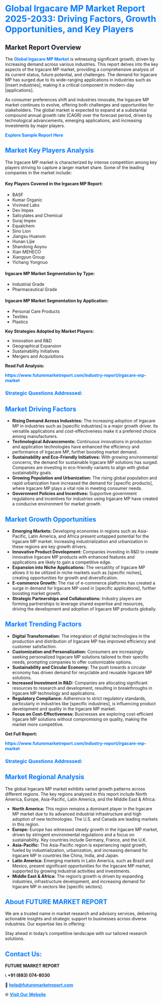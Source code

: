 <h1 style="color: #007BFF;">Global Irgacare MP Market Report 2025-2033: Driving Factors, Growth Opportunities, and Key Players</h1>

<section id="overview">
<h2>Market Report Overview</h2>
<p>The <a href="https://www.futuremarketreport.com/industry-report/irgacare-mp-market" style="color: #007BFF; text-decoration: none;"><strong>Global Irgacare MP Market</strong></a> is witnessing significant growth, driven by increasing demand across various industries. This report delves into the key aspects of the Irgacare MP market, providing a comprehensive analysis of its current status, future potential, and challenges. The demand for Irgacare MP has surged due to its wide-ranging applications in industries such as [insert industries], making it a critical component in modern-day [applications].</p>
<p>As consumer preferences shift and industries innovate, the Irgacare MP market continues to evolve, offering both challenges and opportunities for stakeholders. The global market is expected to expand at a substantial compound annual growth rate (CAGR) over the forecast period, driven by technological advancements, emerging applications, and increasing investments by major players.</p>
</section>

<section id="overview">
<p><a href="https://www.futuremarketreport.com/request-sample/reportId=56423" style="color: #007BFF; text-decoration: none;"><strong>Explore Sample Report Here</strong></a></p>
</section>

<section id="key-players">
<h2 style="color: #007BFF;">Market Key Players Analysis</h2>
<p>The Irgacare MP market is characterized by intense competition among key players striving to capture a larger market share. Some of the leading companies in the market include:</p>
<h4>Key Players Covered in the Irgacare MP Report:</h4>
<ul><li>BASF</li><li>Kumar Organic</li><li>Vivimed Labs</li><li>Dev Impex</li><li>Salicylates and Chemical</li><li>Suraj Impex</li><li>Equalchem</li><li>Sino Lion</li><li>Jiangsu Huanxin</li><li>Hunan Lijie</li><li>Shandong Aoyou</li><li>Xian MEHECO</li><li>Xiangyun Group</li><li>Yichang Yongnuo</li></ul>
<h4>Irgacare MP Market Segmentation by Type:</h4>
<ul><li>Industrial Grade</li><li>Pharmaceutical Grade</li></ul>

<h4>Irgacare MP Market Segmentation by Application:</h4>
<ul><li>Personal Care Products</li><li>Textiles</li><li>Plastics</li></ul>
<p><strong>Key Strategies Adopted by Market Players:</strong></p>
<ul>
<li>Innovation and R&D</li>
<li>Geographical Expansion</li>
<li>Sustainability Initiatives</li>
<li>Mergers and Acquisitions</li>
</ul>
</section>

<section>
<p><strong>Read Full Analysis: </strong></p><a href="https://www.futuremarketreport.com/industry-report/irgacare-mp-market" style="color: #007BFF; text-decoration: none;"><strong>https://www.futuremarketreport.com/industry-report/irgacare-mp-market</strong></a>
<h3 style="color: #007BFF;">Strategic Questions Addressed:</h3>
</section>

<section id="driving-factors">
<h2 style="color: #007BFF;">Market Driving Factors</h2>
<ul>
<li><strong>Rising Demand Across Industries:</strong> The increasing adoption of Irgacare MP in industries such as [specific industries] is a major growth driver. Its versatile applications and cost-effectiveness make it a preferred choice among manufacturers.</li>
<li><strong>Technological Advancements:</strong> Continuous innovations in production and application technologies have enhanced the efficiency and performance of Irgacare MP, further boosting market demand.</li>
<li><strong>Sustainability and Eco-Friendly Initiatives:</strong> With growing environmental concerns, the demand for sustainable Irgacare MP solutions has surged. Companies are investing in eco-friendly variants to align with global sustainability goals.</li>
<li><strong>Growing Population and Urbanization:</strong> The rising global population and rapid urbanization have increased the demand for [specific products], where Irgacare MP plays a vital role in meeting consumer needs.</li>
<li><strong>Government Policies and Incentives:</strong> Supportive government regulations and incentives for industries using Irgacare MP have created a conducive environment for market growth.</li>
</ul>
</section>

<section id="growth-opportunities">
<h2 style="color: #007BFF;">Market Growth Opportunities</h2>
<ul>
<li><strong>Emerging Markets:</strong> Developing economies in regions such as Asia-Pacific, Latin America, and Africa present untapped potential for the Irgacare MP market. Increasing industrialization and urbanization in these regions are key growth drivers.</li>
<li><strong>Innovative Product Development:</strong> Companies investing in R&D to create innovative Irgacare MP products with enhanced features and applications are likely to gain a competitive edge.</li>
<li><strong>Expansion into Niche Applications:</strong> The versatility of Irgacare MP allows it to be utilized in niche markets such as [specific niches], creating opportunities for growth and diversification.</li>
<li><strong>E-commerce Growth:</strong> The rise of e-commerce platforms has created a surge in demand for Irgacare MP used in [specific applications], further boosting market growth.</li>
<li><strong>Strategic Partnerships and Collaborations:</strong> Industry players are forming partnerships to leverage shared expertise and resources, driving the development and adoption of Irgacare MP products globally.</li>
</ul>
</section>

<section id="trending-factors">
<h2 style="color: #007BFF;">Market Trending Factors</h2>
<ul>
<li><strong>Digital Transformation:</strong> The integration of digital technologies in the production and distribution of Irgacare MP has improved efficiency and customer satisfaction.</li>
<li><strong>Customization and Personalization:</strong> Consumers are increasingly seeking personalized Irgacare MP solutions tailored to their specific needs, prompting companies to offer customizable options.</li>
<li><strong>Sustainability and Circular Economy:</strong> The push towards a circular economy has driven demand for recyclable and reusable Irgacare MP solutions.</li>
<li><strong>Increased Investment in R&D:</strong> Companies are allocating significant resources to research and development, resulting in breakthroughs in Irgacare MP technology and applications.</li>
<li><strong>Regulatory Compliance:</strong> Adherence to strict regulatory standards, particularly in industries like [specific industries], is influencing product development and quality in the Irgacare MP market.</li>
<li><strong>Focus on Cost-Effectiveness:</strong> Businesses are exploring cost-efficient Irgacare MP solutions without compromising on quality, making the market more competitive.</li>
</ul>
</section>

<section>
<p><strong>Get Full Report: </strong></p><a href="https://www.futuremarketreport.com/industry-report/irgacare-mp-market" style="color: #007BFF; text-decoration: none;"><strong>https://www.futuremarketreport.com/industry-report/irgacare-mp-market</strong></a>
<h3 style="color: #007BFF;">Strategic Questions Addressed:</h3>
</section>


<section id="regional-analysis">
<h2 style="color: #007BFF;">Market Regional Analysis</h2>
<p>The global Irgacare MP market exhibits varied growth patterns across different regions. The key regions analyzed in this report include North America, Europe, Asia-Pacific, Latin America, and the Middle East & Africa:</p>
<ul>
<li><strong>North America:</strong> This region remains a dominant player in the Irgacare MP market due to its advanced industrial infrastructure and high adoption of new technologies. The U.S. and Canada are leading markets in this region.</li>
<li><strong>Europe:</strong> Europe has witnessed steady growth in the Irgacare MP market, driven by stringent environmental regulations and a focus on sustainability. Key countries include Germany, France, and the U.K.</li>
<li><strong>Asia-Pacific:</strong> The Asia-Pacific region is experiencing rapid growth, fueled by industrialization, urbanization, and increasing demand for Irgacare MP in countries like China, India, and Japan.</li>
<li><strong>Latin America:</strong> Emerging markets in Latin America, such as Brazil and Mexico, present significant opportunities for the Irgacare MP market, supported by growing industrial activities and investments.</li>
<li><strong>Middle East & Africa:</strong> The region’s growth is driven by expanding industries, infrastructure development, and increasing demand for Irgacare MP in sectors like [specific sectors].</li>
</ul>
</section>

<footer>
<h2 style="color: #007BFF;">About FUTURE MARKET REPORT</h2>
<p>We are a trusted name in market research and advisory services, delivering actionable insights and strategic support to businesses across diverse industries. Our expertise lies in offering:</p>

<p>Stay ahead in today’s competitive landscape with our tailored research solutions.</p>

<h2 style="color: #007BFF;">Contact Us:</h2>
<p><strong>FUTURE MARKET REPORT</strong></p>
<p>📞 <strong>+91 (883) 074-8030</strong></p>
<p>📧 <strong><a href="mailto:help@futuremarketreport.com" style="color: #007BFF;">help@futuremarketreport.com</a></strong></p>
<p>🌐 <strong><a href="https://www.futuremarketreport.com/" style="color: #007BFF;">Visit Our Website</a></strong></p>
</footer>
